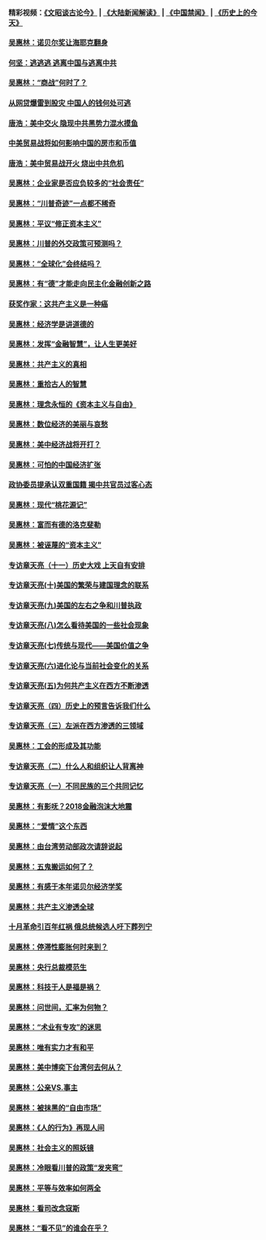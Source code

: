 #### 精彩视频：[《文昭谈古论今》](https://github.com/gfw-breaker/wenzhao/blob/master/README.md?t=12201831) | [《大陆新闻解读》](https://github.com/gfw-breaker/ntdtv-comedy/blob/master/README.md?t=12201831) | [《中国禁闻》](https://github.com/gfw-breaker/ntdtv-news/blob/master/README.md?t=12201831) | [《历史上的今天》](https://github.com/gfw-breaker/today-in-history/blob/master/README.md?t=12201831) 

#### [吴惠林：诺贝尔奖让海耶克翻身](../pages/nsc423/n10890049.md?t=12201831) 

#### [何坚：逃逃逃 逃离中国与逃离中共](../pages/nsc423/n10592891.md?t=12201831) 

#### [吴惠林：“商战”何时了？](../pages/nsc423/n10573558.md?t=12201831) 

#### [从网贷爆雷到股灾 中国人的钱何处可逃](../pages/nsc423/n10572800.md?t=12201831) 

#### [唐浩：美中交火 隐现中共黑势力混水摸鱼](../pages/nsc423/n10544040.md?t=12201831) 

#### [中美贸易战将如何影响中国的房市和币值](../pages/nsc423/n10543697.md?t=12201831) 

#### [唐浩：美中贸易战开火 烧出中共危机](../pages/nsc423/n10540126.md?t=12201831) 

#### [吴惠林：企业家是否应负较多的“社会责任”](../pages/nsc423/n10535022.md?t=12201831) 

#### [吴惠林：“川普奇迹”一点都不稀奇](../pages/nsc423/n10512808.md?t=12201831) 

#### [吴惠林：平议“修正资本主义”](../pages/nsc423/n10495724.md?t=12201831) 

#### [吴惠林：川普的外交政策可预测吗？](../pages/nsc423/n10462387.md?t=12201831) 

#### [吴惠林：“全球化”会终结吗？](../pages/nsc423/n10452838.md?t=12201831) 

#### [吴惠林：有“德”才能走向民主化金融创新之路](../pages/nsc423/n10432292.md?t=12201831) 

#### [获奖作家：这共产主义是一种癌](../pages/nsc423/n10431541.md?t=12201831) 

#### [吴惠林：经济学是讲道德的](../pages/nsc423/n10398014.md?t=12201831) 

#### [吴惠林：发挥“金融智慧”，让人生更美好](../pages/nsc423/n10375019.md?t=12201831) 

#### [吴惠林：共产主义的真相](../pages/nsc423/n10351394.md?t=12201831) 

#### [吴惠林：重拾古人的智慧](../pages/nsc423/n10337691.md?t=12201831) 

#### [吴惠林：理念永恒的《资本主义与自由》](../pages/nsc423/n10316274.md?t=12201831) 

#### [吴惠林：数位经济的美丽与哀愁](../pages/nsc423/n10292946.md?t=12201831) 

#### [吴惠林：美中经济战将开打？](../pages/nsc423/n10258825.md?t=12201831) 

#### [吴惠林：可怕的中国经济扩张](../pages/nsc423/n10219147.md?t=12201831) 

#### [政协委员提承认双重国籍 揭中共官员过客心态](../pages/nsc423/n10208809.md?t=12201831) 

#### [吴惠林：现代“桃花源记”](../pages/nsc423/n10185234.md?t=12201831) 

#### [吴惠林：富而有德的洛克斐勒](../pages/nsc423/n10142264.md?t=12201831) 

#### [吴惠林：被诬蔑的“资本主义”](../pages/nsc423/n10124816.md?t=12201831) 

#### [专访章天亮（十一）历史大戏 上天自有安排](../pages/nsc423/n10094905.md?t=12201831) 

#### [专访章天亮(十)美国的繁荣与建国理念的联系](../pages/nsc423/n10094899.md?t=12201831) 

#### [专访章天亮(九)美国的左右之争和川普执政](../pages/nsc423/n10094889.md?t=12201831) 

#### [专访章天亮(八)怎么看待美国的一些社会现象](../pages/nsc423/n10094857.md?t=12201831) 

#### [专访章天亮(七)传统与现代——美国价值之争](../pages/nsc423/n10093140.md?t=12201831) 

#### [专访章天亮(六)进化论与当前社会变化的关系](../pages/nsc423/n10092036.md?t=12201831) 

#### [专访章天亮(五)为何共产主义在西方不断渗透](../pages/nsc423/n10083620.md?t=12201831) 

#### [专访章天亮（四）历史上的预言告诉我们什么](../pages/nsc423/n10083606.md?t=12201831) 

#### [专访章天亮（三）左派在西方渗透的三领域](../pages/nsc423/n10081115.md?t=12201831) 

#### [吴惠林：工会的形成及其功能](../pages/nsc423/n10080633.md?t=12201831) 

#### [专访章天亮（二）什么人和组织让人背离神](../pages/nsc423/n10076637.md?t=12201831) 

#### [专访章天亮（一）不同民族的三个共同记忆](../pages/nsc423/n10074188.md?t=12201831) 

#### [吴惠林：有影呒？2018金融泡沫大地震](../pages/nsc423/n10040534.md?t=12201831) 

#### [吴惠林：“爱情”这个东西](../pages/nsc423/n10019423.md?t=12201831) 

#### [吴惠林：由台湾劳动部政次请辞说起](../pages/nsc423/n9979679.md?t=12201831) 

#### [吴惠林：五鬼搬运如何了？](../pages/nsc423/n9925338.md?t=12201831) 

#### [吴惠林：有感于本年诺贝尔经济学奖](../pages/nsc423/n9871883.md?t=12201831) 

#### [吴惠林：共产主义渗透全球](../pages/nsc423/n9812748.md?t=12201831) 

#### [十月革命引百年红祸 俄总统候选人吁下葬列宁](../pages/nsc423/n9810182.md?t=12201831) 

#### [吴惠林：停滞性膨胀何时来到？](../pages/nsc423/n9764136.md?t=12201831) 

#### [吴惠林：央行总裁模范生](../pages/nsc423/n9728134.md?t=12201831) 

#### [吴惠林：科技于人是福是祸？](../pages/nsc423/n9672982.md?t=12201831) 

#### [吴惠林：问世间，汇率为何物？](../pages/nsc423/n9621788.md?t=12201831) 

#### [吴惠林：“术业有专攻”的迷思](../pages/nsc423/n9580363.md?t=12201831) 

#### [吴惠林：唯有实力才有和平](../pages/nsc423/n9529599.md?t=12201831) 

#### [吴惠林：美中博奕下台湾何去何从？](../pages/nsc423/n9483598.md?t=12201831) 

#### [吴惠林：公亲VS.事主](../pages/nsc423/n9425637.md?t=12201831) 

#### [吴惠林：被抹黑的“自由市场”](../pages/nsc423/n9351545.md?t=12201831) 

#### [吴惠林：《人的行为》再现人间](../pages/nsc423/n9296339.md?t=12201831) 

#### [吴惠林：社会主义的照妖镜](../pages/nsc423/n9243460.md?t=12201831) 

#### [吴惠林：冷眼看川普的政策“发夹弯”](../pages/nsc423/n9120684.md?t=12201831) 

#### [吴惠林：平等与效率如何两全](../pages/nsc423/n9075430.md?t=12201831) 

#### [吴惠林：看司改念寇斯](../pages/nsc423/n9024915.md?t=12201831) 

#### [吴惠林：“看不见”的谁会在乎？](../pages/nsc423/n8977488.md?t=12201831) 

